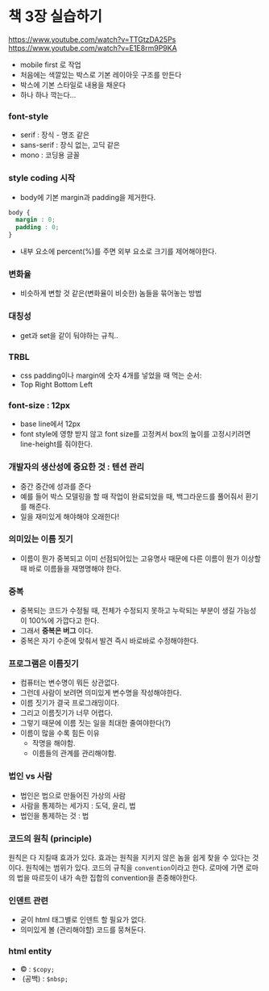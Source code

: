 # 책 3장 실습하기
https://www.youtube.com/watch?v=TTGtzDA25Ps
https://www.youtube.com/watch?v=E1E8rm9P9KA

- mobile first 로 작업
- 처음에는 색깔있는 박스로 기본 레이아웃 구조를 만든다
- 박스에 기본 스타일로 내용을 채운다
- 하나 하나 깍는다...

### font-style
- serif : 장식 - 명조 같은
- sans-serif : 장식 없는, 고딕 같은
- mono : 코딩용 글꼴


### style coding 시작
- body에 기본 margin과 padding을 제거한다.
```css
body {
  margin : 0;
  padding : 0;
}
```
- 내부 요소에 percent(%)를 주면 외부 요소로 크기를 제어해야한다.


### 변화율
- 비슷하게 변할 것 같은(변화율이 비슷한) 놈들을 묶어놓는 방법

### 대칭성
- get과 set을 같이 둬야하는 규칙..

### TRBL
- css padding이나 margin에 숫자 4개를 넣었을 때 먹는 순서:
- Top Right Bottom Left

### font-size : 12px
- base line에서 12px
- font style에 영향 받지 않고 font size를 고정켜서 box의 높이를 고정시키려면  line-height를 줘야한다.

### 개발자의 생산성에 중요한 것 : 텐션 관리
- 중간 중간에 성과를 준다
- 예를 들어 박스 모델링을 할 때 작업이 완료되었을 때, 백그라운드를 풀어줘서 환기를 해준다.
- 일을 재미있게 해야해야 오래한다!


### 의미있는 이름 짓기
- 이름이 뭔가 중복되고 이미 선점되어있는 고유명사 때문에 다른 이름이 뭔가 이상할 때 바로 이름들을 재명명해야 한다.

### 중복
- 중복되는 코드가 수정될 때, 전체가 수정되지 못하고 누락되는 부분이 생길 가능성이 100%에 가깝다고 한다.
- 그래서 **중복은 버그** 이다.
- 중복은 자기 수준에 맞춰서 발견 즉시 바로바로 수정해야한다.

### 프로그램은 이름짓기
- 컴퓨터는 변수명이 뭐든 상관없다.
- 그런데 사람이 보려면 의미있게 변수명을 작성해야한다.
- 이름 짓기가 결국 프로그래밍이다.
- 그리고 이름짓기가 너무 어렵다.
- 그렇기 때문에 이름 짓는 일을 최대한 줄여야한다(?)
- 이름이 많을 수록 힘든 이유
  - 작명을 해야함.
  - 이름들의 관계를 관리해야함.

### 법인 vs 사람
- 법인은 법으로 만들어진 가상의 사람
- 사람을 통제하는 세가지 : 도덕, 윤리, 법
- 법인을 통제하는 것 : 법

### 코드의 원칙 (principle)
원칙은 다 지킬때 효과가 있다. 효과는 원칙을 지키지 않은 놈을 쉽게 찾을 수 있다는 것이다. 원칙에는 범위가 있다.
코드의 규칙을 `convention`이라고 한다. 로마에 가면 로마의 법을 따르듯이 내가 속한 집합의 convention을 존중해야한다.

### 인덴트 관련
- 굳이 html 태그별로 인덴트 할 필요가 없다.
- 의미있게 볼 (관리해야할) 코드를 뭉쳐둔다.

### html entity
- &copy; : `$copy;`
- &nbsp;(공백) : `$nbsp;`
